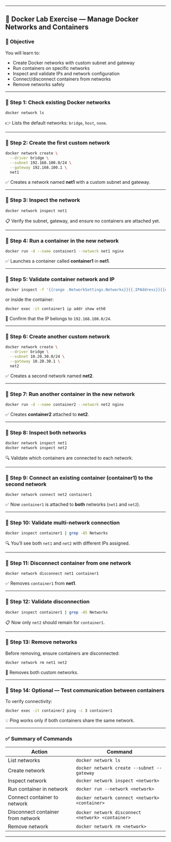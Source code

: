 
---

## 🧪 **Docker Lab Exercise — Manage Docker Networks and Containers**

### **🎯 Objective**

You will learn to:

* Create Docker networks with custom subnet and gateway
* Run containers on specific networks
* Inspect and validate IPs and network configuration
* Connect/disconnect containers from networks
* Remove networks safely

---

### **🧩 Step 1: Check existing Docker networks**

```bash
docker network ls
```

👉 Lists the default networks: `bridge`, `host`, `none`.

---

### **🧩 Step 2: Create the first custom network**

```bash
docker network create \
  --driver bridge \
  --subnet 192.168.100.0/24 \
  --gateway 192.168.100.1 \
  net1
```

✅ Creates a network named **net1** with a custom subnet and gateway.

---

### **🧩 Step 3: Inspect the network**

```bash
docker network inspect net1
```

📋 Verify the subnet, gateway, and ensure no containers are attached yet.

---

### **🧩 Step 4: Run a container in the new network**

```bash
docker run -d --name container1 --network net1 nginx
```

✅ Launches a container called **container1** in **net1**.

---

### **🧩 Step 5: Validate container network and IP**

```bash
docker inspect -f '{{range .NetworkSettings.Networks}}{{.IPAddress}}{{end}}' container1
```

or inside the container:

```bash
docker exec -it container1 ip addr show eth0
```

📍 Confirm that the IP belongs to `192.168.100.0/24`.

---

### **🧩 Step 6: Create another custom network**

```bash
docker network create \
  --driver bridge \
  --subnet 10.20.30.0/24 \
  --gateway 10.20.30.1 \
  net2
```

✅ Creates a second network named **net2**.

---

### **🧩 Step 7: Run another container in the new network**

```bash
docker run -d --name container2 --network net2 nginx
```

✅ Creates **container2** attached to **net2**.

---

### **🧩 Step 8: Inspect both networks**

```bash
docker network inspect net1
docker network inspect net2
```

🔍 Validate which containers are connected to each network.

---

### **🧩 Step 9: Connect an existing container (container1) to the second network**

```bash
docker network connect net2 container1
```

✅ Now `container1` is attached to **both** networks (`net1` and `net2`).

---

### **🧩 Step 10: Validate multi-network connection**

```bash
docker inspect container1 | grep -A5 Networks
```

🔍 You’ll see both `net1` and `net2` with different IPs assigned.

---

### **🧩 Step 11: Disconnect container from one network**

```bash
docker network disconnect net1 container1
```

✅ Removes `container1` from **net1**.

---

### **🧩 Step 12: Validate disconnection**

```bash
docker inspect container1 | grep -A5 Networks
```

📋 Now only `net2` should remain for `container1`.

---

### **🧩 Step 13: Remove networks**

Before removing, ensure containers are disconnected:

```bash
docker network rm net1 net2
```

🧹 Removes both custom networks.

---

### **🧩 Step 14: Optional — Test communication between containers**

To verify connectivity:

```bash
docker exec -it container2 ping -c 3 container1
```

💡 Ping works only if both containers share the same network.

---

### ✅ **Summary of Commands**

| Action                            | Command                                           |
| --------------------------------- | ------------------------------------------------- |
| List networks                     | `docker network ls`                               |
| Create network                    | `docker network create --subnet --gateway`        |
| Inspect network                   | `docker network inspect <network>`                |
| Run container in network          | `docker run --network <network>`                  |
| Connect container to network      | `docker network connect <network> <container>`    |
| Disconnect container from network | `docker network disconnect <network> <container>` |
| Remove network                    | `docker network rm <network>`                     |

---
